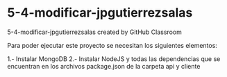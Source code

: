 # 5-4-modificar-jpgutierrezsalas
5-4-modificar-jpgutierrezsalas created by GitHub Classroom

Para poder ejecutar este proyecto se necesitan los siguientes elementos:

1.- Instalar MongoDB
2.- Instalar NodeJS y todas las dependencias que se encuentran en los archivos package.json de la carpeta api y cliente
